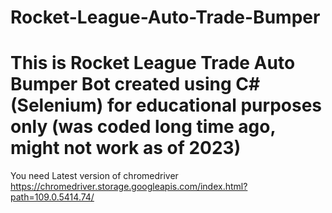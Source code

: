 # Rocket-League-Auto-Trade-Bumper
This is Rocket League Trade Auto Bumper Bot created using C#(Selenium)  for educational purposes only (was coded long time ago, might not work as of 2023)
======================================================================================================
You need Latest version of chromedriver 
https://chromedriver.storage.googleapis.com/index.html?path=109.0.5414.74/

